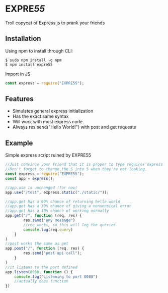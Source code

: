 # EXPRE*55*
Troll copycat of Express.js to prank your friends

## Installation
Using npm to install through CLI:
```shell
$ sudo npm install -g npm
$ npm install expre55
```
Import in JS
```javascript
const express = require("EXPRE55");
```

## Features
 - Simulates general express initialization
 - Has the exact same syntax
 - Will work with most express code
 - Always res.send("Hello World!") with post and get requests

## Example
Simple express script ruined by EXPRE55
```javascript
//Just convince your friend that it is proper to type require('express') like require('EXPRESS')
//Don't forget to change the S into 5 when they're not looking.
const express = require("EXPRE55");
const app = express();

//app.use is unchanged (for now)
app.use("/test", express.static("./static/"));

//app.get has a 60% chance of returning hello world
//app.get has a 30% chance of giving a nonsensical error
//app.get has a 10% chance of working normally
app.get("/", function (req, res) {
        res.send("any message")
        //req works, so this will log the queries
        console.log(req.query)
    }
)
//post works the same as get
app.post("/", function (req, res) {
        res.send("post api call");
    }
)
//it listens to the port defined
app.listen(8080, function () {
    console.log("Listening to port 8080")
    //actually does function
})
```